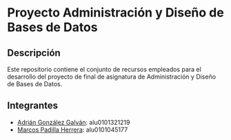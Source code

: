 # Proyecto Administración y Diseño de Bases de Datos
## Descripción
Este repositorio contiene el conjunto de recursos empleados para el desarrollo del proyecto de final de asignatura de Administración y Diseño de Bases de Datos.
## Integrantes
- [Adrián González Galván](https://github.com/aglezg): alu0101321219
- [Marcos Padilla Herrera](https://github.com/alu0101045177): alu0101045177
